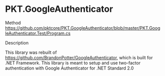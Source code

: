 # PKT.GoogleAuthenticator

Method https://github.com/pktcore/PKT.GoogleAuthenticator/blob/master/PKT.GoogleAuthenticator.Test/Program.cs

Description

This library was rebuilt of https://github.com/BrandonPotter/GoogleAuthenticator, which is built for .NET Framework. This library is meant to setup and use two-factor authentication with Google Authenticator for .NET Standard 2.0

